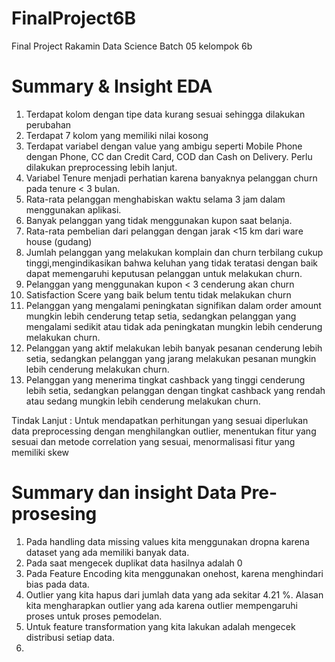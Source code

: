 # FinalProject6B
Final Project Rakamin Data Science Batch 05 kelompok 6b

# Summary & Insight EDA
1. Terdapat kolom dengan tipe data kurang sesuai sehingga dilakukan perubahan
2. Terdapat 7 kolom yang memiliki nilai kosong
3. Terdapat variabel dengan value yang ambigu seperti Mobile Phone dengan Phone, CC dan Credit Card, COD dan Cash on Delivery. Perlu dilakukan preprocessing lebih lanjut.
4. Variabel Tenure menjadi perhatian karena banyaknya pelanggan churn pada tenure < 3 bulan.
5. Rata-rata pelanggan menghabiskan waktu selama 3 jam dalam menggunakan aplikasi.
6. Banyak pelanggan yang tidak menggunakan kupon saat belanja.
7. Rata-rata pembelian dari pelanggan dengan jarak <15 km dari ware house (gudang)
8. Jumlah pelanggan yang melakukan komplain dan churn terbilang cukup tinggi,mengindikasikan bahwa keluhan yang tidak teratasi dengan baik dapat memengaruhi keputusan pelanggan untuk melakukan churn.
9. Pelanggan yang menggunakan kupon < 3 cenderung akan churn
10. Satisfaction Scere yang baik belum tentu tidak melakukan churn
11. Pelanggan yang mengalami peningkatan signifikan dalam order amount mungkin lebih cenderung tetap setia, sedangkan pelanggan yang mengalami sedikit atau tidak ada peningkatan mungkin lebih cenderung melakukan churn.
12. Pelanggan yang aktif melakukan lebih banyak pesanan cenderung lebih setia, sedangkan pelanggan yang jarang melakukan pesanan mungkin lebih cenderung melakukan churn.
13. Pelanggan yang menerima tingkat cashback yang tinggi cenderung lebih setia, sedangkan pelanggan dengan tingkat cashback yang rendah atau sedang mungkin lebih cenderung melakukan churn.

Tindak Lanjut : Untuk mendapatkan perhitungan yang sesuai diperlukan data preprocessing dengan menghilangkan outlier, menentukan fitur yang sesuai dan metode correlation yang sesuai, menormalisasi fitur yang memiliki skew


# Summary dan insight Data Pre-prosesing
1. Pada handling data missing values kita menggunakan dropna karena dataset yang ada memiliki banyak data.
2. Pada saat mengecek duplikat data hasilnya adalah 0
3. Pada Feature Encoding kita menggunakan onehost, karena menghindari bias pada data.
4. Outlier yang kita hapus dari jumlah data yang ada sekitar 4.21 %. Alasan kita mengharapkan outlier yang ada karena outlier mempengaruhi proses untuk proses pemodelan.
5. Untuk feature transformation yang kita lakukan adalah mengecek distribusi setiap data.
6. 
